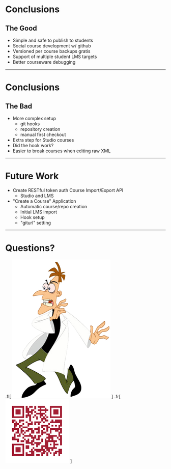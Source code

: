 # Conclusions

## The Good
- Simple and safe to publish to students
- Social course development w/ github
- Versioned per course backups gratis
- Support of multiple student LMS targets
- Better courseware debugging

---
# Conclusions

## The Bad
- More complex setup
	- git hooks
	- repository creation
	- manual first checkout
- Extra step for Studio courses
- Did the hook work?
- Easier to break courses when editing raw XML

---

# Future Work

- Create RESTful token auth Course Import/Export API
	- Studio and LMS
- "Create a Course" Application
	- Automatic course/repo creation
	- Initial LMS import
	- Hook setup
	- "giturl" setting

---

# Questions?

.fl[
![doof](../assets/doof.png)
]
.fr[
![qr](../assets/qrcode.png)
]
